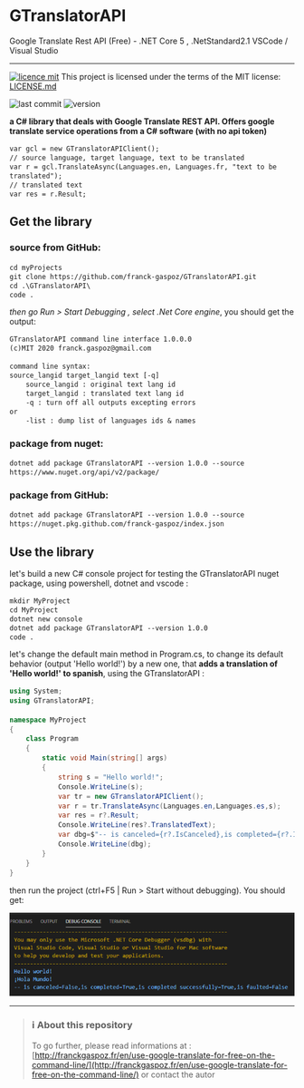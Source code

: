 # GTranslatorAPI
Google Translate Rest API (Free) - .NET Core 5 , .NetStandard2.1
VSCode / Visual Studio
<hr>

[![licence mit](https://img.shields.io/badge/licence-MIT-blue.svg)](license.md) This project is licensed under the terms of the MIT license: [LICENSE.md](LICENSE.md)  

![last commit](https://img.shields.io/github/last-commit/franck-gaspoz/GTranslatorAPI?style=plastic)
![version](https://img.shields.io/github/v/tag/franck-gaspoz/GTranslatorAPI?style=plastic)

**a C# library that deals with Google Translate REST API. Offers google translate service operations from a C# software (with no api token)**

```CSharp
var gcl = new GTranslatorAPIClient();
// source language, target language, text to be translated
var r = gcl.TranslateAsync(Languages.en, Languages.fr, "text to be translated");
// translated text
var res = r.Result; 
```

## Get the library
### source from GitHub:
```dosbatch
cd myProjects
git clone https://github.com/franck-gaspoz/GTranslatorAPI.git
cd .\GTranslatorAPI\
code .
```
*then go Run > Start Debugging , select .Net Core engine*, you should get the output:
```
GTranslatorAPI command line interface 1.0.0.0
(c)MIT 2020 franck.gaspoz@gmail.com

command line syntax:
source_langid target_langid text [-q]
    source_langid : original text lang id
    target_langid : translated text lang id
    -q : turn off all outputs excepting errors
or
    -list : dump list of languages ids & names
```
### package from nuget:
```dosbatch
dotnet add package GTranslatorAPI --version 1.0.0 --source https://www.nuget.org/api/v2/package/
```

### package from GitHub:
```dosbatch
dotnet add package GTranslatorAPI --version 1.0.0 --source https://nuget.pkg.github.com/franck-gaspoz/index.json
```

## Use the library
let's build a new C# console project for testing the GTranslatorAPI nuget package, using powershell, dotnet and vscode :
```dosbatch
mkdir MyProject
cd MyProject
dotnet new console
dotnet add package GTranslatorAPI --version 1.0.0
code .
```
let's change the default main method in Program.cs, to change its default behavior (output 'Hello world!') by a new one, that **adds a translation of 'Hello world!' to spanish**, using the GTranslatorAPI :
```C#
using System;
using GTranslatorAPI;

namespace MyProject
{
    class Program
    {
        static void Main(string[] args)
        {
            string s = "Hello world!";
            Console.WriteLine(s);
            var tr = new GTranslatorAPIClient();
            var r = tr.TranslateAsync(Languages.en,Languages.es,s);
            var res = r?.Result;            
            Console.WriteLine(res?.TranslatedText);    
            var dbg=$"-- is canceled={r?.IsCanceled},is completed={r?.IsCompleted},is completed successfully={r?.IsCompletedSuccessfully},is faulted={r?.IsFaulted}";
            Console.WriteLine(dbg);       
        }
    }
}

```
then run the project (ctrl+F5 | Run > Start without debugging). You should get:

![run sample in vscode](Doc/run.png)

<hr>

> ### :information_source: About this repository
> To go further, please read informations at : [http://franckgaspoz.fr/en/use-google-translate-for-free-on-the-command-line/](http://franckgaspoz.fr/en/use-google-translate-for-free-on-the-command-line/) or contact the autor
